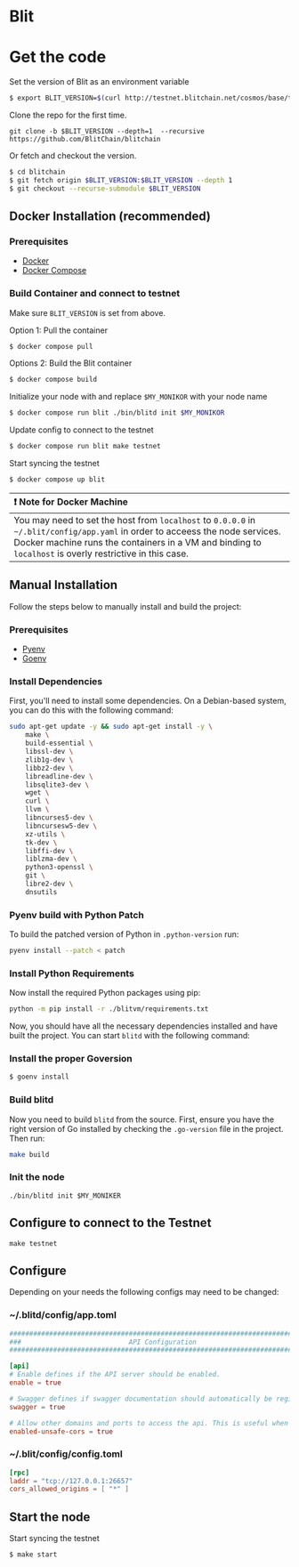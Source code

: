 # Blit


# Get the code
Set the version of Blit as an environment variable

```bash
$ export BLIT_VERSION=$(curl http://testnet.blitchain.net/cosmos/base/tendermint/v1beta1/node_info | jq -r .application_version.version)
```

Clone the repo for the first time.
```
git clone -b $BLIT_VERSION --depth=1  --recursive  https://github.com/BlitChain/blitchain
```

Or fetch and checkout the version.

```bash
$ cd blitchain
$ git fetch origin $BLIT_VERSION:$BLIT_VERSION --depth 1
$ git checkout --recurse-submodule $BLIT_VERSION
```

Docker Installation (recommended)
-------------------

### Prerequisites

- [Docker](https://docs.docker.com/get-docker/)
- [Docker Compose](https://docs.docker.com/compose/install/)

### Build Container and connect to testnet

Make sure `BLIT_VERSION` is set from above.

Option 1: Pull the container
```bash
$ docker compose pull
```

Options 2: Build the Blit container

```bash
$ docker compose build
```

Initialize your node with and replace `$MY_MONIKOR` with your node name

```bash
$ docker compose run blit ./bin/blitd init $MY_MONIKOR
```

Update config to connect to the testnet

```bash
$ docker compose run blit make testnet
```

Start syncing the testnet

```bash
$ docker compose up blit
```

|:exclamation:  Note for Docker Machine  |
|:-----------------------------------------|
| You may need to set the host from `localhost` to `0.0.0.0` in `~/.blit/config/app.yaml` in order to acceess the node services. Docker machine runs the containers in a VM and binding to `localhost` is overly restrictive in this case. |


Manual Installation
------------------

Follow the steps below to manually install and build the project:

### Prerequisites

- [Pyenv](https://github.com/pyenv/pyenv)
- [Goenv](https://github.com/go-nv/goenv)

### Install Dependencies

First, you'll need to install some dependencies. On a Debian-based system, you can do this with the following command:

```bash
sudo apt-get update -y && sudo apt-get install -y \
    make \
    build-essential \
    libssl-dev \
    zlib1g-dev \
    libbz2-dev \
    libreadline-dev \
    libsqlite3-dev \
    wget \
    curl \
    llvm \
    libncurses5-dev \
    libncursesw5-dev \
    xz-utils \
    tk-dev \
    libffi-dev \
    liblzma-dev \
    python3-openssl \
    git \
    libre2-dev \
    dnsutils
```


### Pyenv build with Python Patch

To build the patched version of Python in `.python-version` run:

```bash
pyenv install --patch < patch
```

###  Install Python Requirements

Now install the required Python packages using pip:


```bash
python -m pip install -r ./blitvm/requirements.txt
```

Now, you should have all the necessary dependencies installed and have built the project. You can start `blitd` with the following command:

### Install the proper Goversion

```bash
$ goenv install
```

###  Build blitd

Now you need to build `blitd` from the source. First, ensure you have the right version of Go installed by checking the `.go-version` file in the project. Then run:

```bash
make build
```


### Init the node


```
./bin/blitd init $MY_MONIKER 
```


## Configure to connect to the Testnet
```
make testnet 
```

## Configure

Depending on your needs the following configs may need to be changed:

### ~/.blitd/config/app.toml
```toml
###############################################################################
###                           API Configuration                             ###
###############################################################################

[api]
# Enable defines if the API server should be enabled.
enable = true

# Swagger defines if swagger documentation should automatically be registered.
swagger = true

# Allow other domains and ports to access the api. This is useful when developing locally.
enabled-unsafe-cors = true
```

 ### ~/.blit/config/config.toml
```toml
[rpc]
laddr = "tcp://127.0.0.1:26657"
cors_allowed_origins = [ "*" ]
```

## Start the node

Start syncing the testnet
```bash
$ make start
```
